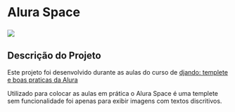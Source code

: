 # Alura Space
### 
<img src="https://img.shields.io/badge/framework-django-brightgreen"/>



## Descrição do Projeto
Este projeto foi desenvolvido durante as aulas do curso de [djando: templete e boas praticas da Alura](https://cursos.alura.com.br/course/django-templates-boas-praticas) 
<p></p>
Utilizado para colocar as aulas em prática o Alura Space é uma templete sem funcionalidade foi apenas para exibir imagens com textos discritivos.

